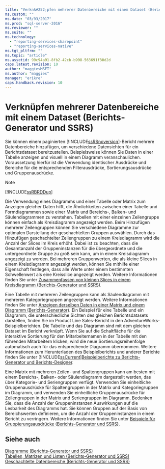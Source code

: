 ```yaml
---
title: "Verkn&#252;pfen mehrerer Datenbereiche mit einem Dataset (Berichts-Generator und SSRS) | Microsoft Docs"
ms.custom: ""
ms.date: "03/03/2017"
ms.prod: "sql-server-2016"
ms.reviewer: ""
ms.suite: ""
ms.technology: 
  - "reporting-services-sharepoint"
  - "reporting-services-native"
ms.tgt_pltfrm: ""
ms.topic: "article"
ms.assetid: 90c94a91-8fb2-42cb-b998-563691f30d2d
caps.latest.revision: 10
author: "maggiesMSFT"
ms.author: "maggies"
manager: "erikre"
caps.handback.revision: 10
---
```

# Verkn&#252;pfen mehrerer Datenbereiche mit einem Dataset (Berichts-Generator und SSRS)
  Sie können einem paginierten [!INCLUDE[ssRSnoversion](../../includes/ssrsnoversion-md.md)]-Bericht mehrere Datenbereiche hinzufügen, um verschiedene Datensichten für ein Berichtsdataset bereitzustellen. Beispielsweise können Sie Daten in einer Tabelle anzeigen und visuell in einem Diagramm veranschaulichen. Voraussetzung hierfür ist die Verwendung identischer Ausdrücke und Bereiche für die entsprechenden Filterausdrücke, Sortierungsausdrücke und Gruppenausdrücke.  
  
> [!NOTE]  
>  [!INCLUDE[ssRBRDDup](../../includes/ssrbrddup-md.md)]  
  
 Die Verwendung eines Diagramms und einer Tabelle oder Matrix zum Anzeigen gleicher Daten hilft, die Ähnlichkeiten zwischen einer Tabelle und Formdiagrammen sowie einer Matrix und Bereichs-, Balken- und Säulendiagrammen zu verstehen. Tabellen mit einer einzelnen Zeilengruppe können einfach als Kreisdiagramm angezeigt werden. Beim Hinzufügen mehrerer Zeilengruppen können Sie verschiedene Diagramme zur optimalen Darstellung der geschachtelten Gruppen auswählen. Durch das Hinzufügen geschachtelter Zeilengruppen zu einem Kreisdiagramm wird die Anzahl der Slices im Kreis erhöht. Dabei ist zu beachten, dass die Gesamtanzahl der Gruppeninstanzen für die übergeordnete und die untergeordnete Gruppe zu groß sein kann, um in einem Kreisdiagramm angezeigt zu werden. Bei mehreren Gruppenwerten, die als kleine Slices in einem Kreisdiagramm angezeigt werden, können Sie mithilfe einer Eigenschaft festlegen, dass alle Werte unter einem bestimmten Schwellenwert als eine Kreisslice angezeigt werden. Weitere Informationen finden Sie unter [Zusammenfassen von kleinen Slices in einem Kreisdiagramm &#40;Berichts-Generator und SSRS&#41;](../../reporting-services/report-design/collect-small-slices-on-a-pie-chart-report-builder-and-ssrs.md).  
  
 Eine Tabelle mit mehreren Zeilengruppen kann als Säulendiagramm mit mehreren Kategoriegruppen angezeigt werden. Weitere Informationen finden Sie unter [Anzeigen derselben Daten in einer Matrix und einem Diagramm &#40;Berichts-Generator&#41;](../../reporting-services/report-design/display-the-same-data-on-a-matrix-and-a-chart-report-builder.md). Ein Beispiel für eine Tabelle und ein Diagramm, die unterschiedliche Sichten des gleichen Berichtsdatasets darstellen, finden Sie im Product Line Sales-Bericht in den AdventureWorks-Beispielberichten. Die Tabelle und das Diagramm sind mit dem gleichen Dataset im Bericht verknüpft. Wenn Sie auf die Schaltfläche für die interaktive Sortierung für den Mitarbeiternamen in der Tabelle mit den führenden Mitarbeitern klicken, wird die neue Sortierungsreihenfolge automatisch auch für das entsprechende Diagramm übernommen. Weitere Informationen zum Herunterladen des Beispielberichts und anderer Berichte finden Sie unter [!INCLUDE[ssCurrent](../../includes/sscurrent-md.md)][Beispielberichte zu Berichts-Generator und Berichts-Designer](http://go.microsoft.com/fwlink/?LinkId=198283).  
  
 Eine Matrix mit mehreren Zeilen- und Spaltengruppen kann am besten mit einem Bereichs-, Balken- oder Säulendiagramm dargestellt werden, das über Kategorie- und Seriengruppen verfügt. Verwenden Sie einheitliche Gruppenausdrücke für Spaltengruppen in der Matrix und Kategoriegruppen im Diagramm, und verwenden Sie einheitliche Gruppenausdrücke für Zeilengruppen in der Matrix und Seriengruppen im Diagramm. Bedenken Sie, dass die Anzahl der Gruppeninstanzen Auswirkungen auf die Lesbarkeit des Diagramms hat. Sie können Gruppen auf der Basis von Bereichswerten definieren, um die Anzahl der Gruppeninstanzen in einem Bericht zu verringern. Weitere Informationen finden Sie unter [Beispiele für Gruppierungsausdrücke &#40;Berichts-Generator und SSRS&#41;](../../reporting-services/report-design/group-expression-examples-report-builder-and-ssrs.md).  
  
## Siehe auch  
 [Diagramme &#40;Berichts-Generator und SSRS&#41;](../../reporting-services/report-design/charts-report-builder-and-ssrs.md)   
 [Tabellen, Matrizen und Listen &#40;Berichts-Generator und SSRS&#41;](../../reporting-services/report-design/tables-matrices-and-lists-report-builder-and-ssrs.md)   
 [Geschachtelte Datenbereiche &#40;Berichts-Generator und SSRS&#41;](../../reporting-services/report-design/nested-data-regions-report-builder-and-ssrs.md)  
  
  
